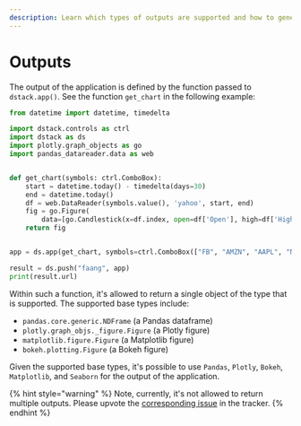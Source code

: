 ```yaml
---
description: Learn which types of outputs are supported and how to generate them.
---
```


# Outputs

The output of the application is defined by the function passed to `dstack.app()`. See the function `get_chart` in the following example: 

```python
from datetime import datetime, timedelta

import dstack.controls as ctrl
import dstack as ds
import plotly.graph_objects as go
import pandas_datareader.data as web


def get_chart(symbols: ctrl.ComboBox):
    start = datetime.today() - timedelta(days=30)
    end = datetime.today()
    df = web.DataReader(symbols.value(), 'yahoo', start, end)
    fig = go.Figure(
        data=[go.Candlestick(x=df.index, open=df['Open'], high=df['High'], low=df['Low'], close=df['Close'])])
    return fig


app = ds.app(get_chart, symbols=ctrl.ComboBox(["FB", "AMZN", "AAPL", "NFLX", "GOOG"]))

result = ds.push("faang", app)
print(result.url)
```

Within such a function, it's allowed to return a single object of the type that is supported. The supported base types include: 

* `pandas.core.generic.NDFrame` \(a Pandas dataframe\)
* `plotly.graph_objs._figure.Figure` \(a Plotly figure\)
* `matplotlib.figure.Figure` \(a Matplotlib figure\)
* `bokeh.plotting.Figure` \(a Bokeh figure\)

Given the supported base types, it's possible to use `Pandas`, `Plotly`, `Bokeh`, `Matplotlib`, and `Seaborn` for the output of the application.

{% hint style="warning" %}
Note, currently, it's not allowed to return multiple outputs. Please upvote the [corresponding issue](https://github.com/dstackai/dstack/issues/39) in the tracker.
{% endhint %}

